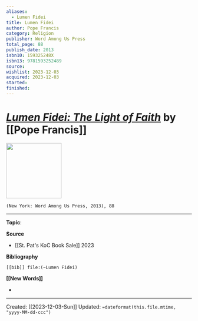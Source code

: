 ```yaml
---
aliases:
  - Lumen Fidei
title: Lumen Fidei
author: Pope Francis
category: Religion
publisher: Word Among Us Press
total_page: 88
publish_date: 2013
isbn10: 159325248X
isbn13: 9781593252489
source: 
wishlist: 2023-12-03
acquired: 2023-12-03
started: 
finished:
---
```

# *[Lumen Fidei: The Light of Faith]()* by [[Pope Francis]]

<img src="http://books.google.com/books/content?id=rc5ZngEACAAJ&printsec=frontcover&img=1&zoom=1&source=gbs_api" width=150>

`(New York: Word Among Us Press, 2013), 88`



--- 
**Topic**: 

**Source**
- [[St. Pat's KoC Book Sale]] 2023

**Bibliography**

```query
[[bib]] file:(~Lumen Fidei)
```
 

**[[New Words]]**

- 

---
Created: [[2023-12-03-Sun]]
Updated: `=dateformat(this.file.mtime, "yyyy-MM-dd-ccc")`